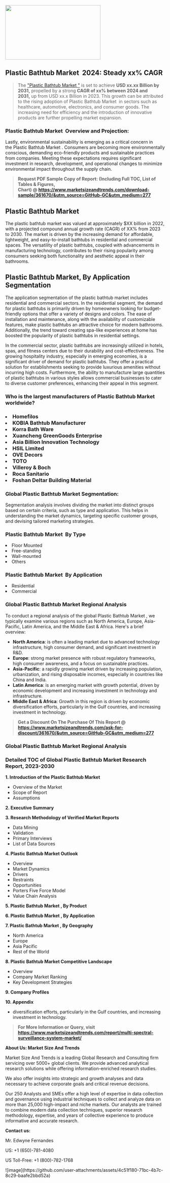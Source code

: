 <p><img class="alignnone size-medium wp-image-20088" src="https://ffe5etoiles.com/wp-content/uploads/2024/12/MST1-300x171.png" alt="" width="300" height="171" /></p><h2 id="ember46" class="ember-view reader-text-block__heading-2">Plastic Bathtub Market &nbsp;2024: Steady&nbsp;xx% CAGR</h2><blockquote id="ember47" class="ember-view reader-text-block__blockquote">The&nbsp;<a class="app-aware-link " href="https://www.marketsizeandtrends.com/download-sample/361670/&utm_source=GitHub-GC&utm_medium=277" target="_blank" data-test-app-aware-link="">"Plastic Bathtub Market "</a>&nbsp;is set to achieve&nbsp;<strong>USD&nbsp;xx.xx&nbsp;Billion by 2031,</strong>&nbsp;propelled by a strong&nbsp;<strong>CAGR of&nbsp;xx% between 2024 and 2031,</strong>&nbsp;up from USD xx.x Billion in 2023. This growth can be attributed to the rising adoption of&nbsp;Plastic Bathtub Market &nbsp;in sectors such as healthcare, automotive, electronics, and consumer goods. The increasing need for efficiency and the introduction of innovative products are further propelling market expansion.</blockquote><h3 id="ember48" class="ember-view reader-text-block__heading-3">Plastic Bathtub Market &nbsp;Overview and Projection:</h3><p id="ember49" class="ember-view reader-text-block__paragraph">Lastly, environmental sustainability is emerging as a critical concern in the&nbsp;Plastic Bathtub Market . Consumers are becoming more environmentally conscious, demanding eco-friendly products and sustainable practices from companies. Meeting these expectations requires significant investment in research, development, and operational changes to minimize environmental impact throughout the supply chain.</p><blockquote id="ember50" class="ember-view reader-text-block__blockquote"><strong>Request PDF Sample Copy of Report: (Including Full TOC, List of Tables &amp; Figures, Chart)&nbsp;@&nbsp;<strong><a href="https://www.marketsizeandtrends.com/download-sample/361670/&utm_source=GitHub-GC&utm_medium=277" target="_blank">https://www.marketsizeandtrends.com/download-sample/361670/&utm_source=GitHub-GC&utm_medium=277</a></strong></strong></blockquote><h3 class=""> <h2>Plastic Bathtub Market</h2><p>The plastic bathtub market was valued at approximately $XX billion in 2022, with a projected compound annual growth rate (CAGR) of XX% from 2023 to 2030. The market is driven by the increasing demand for affordable, lightweight, and easy-to-install bathtubs in residential and commercial spaces. The versatility of plastic bathtubs, coupled with advancements in manufacturing technology, contributes to their rising popularity among consumers seeking both functionality and aesthetic appeal in their bathrooms.</p><h2>Plastic Bathtub Market, By Application Segmentation</h2><p>The application segmentation of the plastic bathtub market includes residential and commercial sectors. In the residential segment, the demand for plastic bathtubs is primarily driven by homeowners looking for budget-friendly options that offer a variety of designs and colors. The ease of installation and maintenance, along with the availability of customizable features, make plastic bathtubs an attractive choice for modern bathrooms. Additionally, the trend toward creating spa-like experiences at home has boosted the popularity of plastic bathtubs in residential settings.</p><p>In the commercial sector, plastic bathtubs are increasingly utilized in hotels, spas, and fitness centers due to their durability and cost-effectiveness. The growing hospitality industry, especially in emerging economies, is a significant driver of demand for plastic bathtubs. They offer a practical solution for establishments seeking to provide luxurious amenities without incurring high costs. Furthermore, the ability to manufacture large quantities of plastic bathtubs in various styles allows commercial businesses to cater to diverse customer preferences, enhancing their appeal in this segment.</p></h3><h3 id="" class="">Who is the largest manufacturers of&nbsp;Plastic Bathtub Market  worldwide?</h3><h3 class=""></Li><Li>Homefilos</Li><Li> KOBIA Bathtub Manufacturer</Li><Li> Korra Bath Ware</Li><Li> Xuancheng GreenGoods Enterprise</Li><Li> Asia Billion Innovation Technology</Li><Li> HSIL Limited</Li><Li> OVE Decors</Li><Li> TOTO</Li><Li> Villeroy & Boch</Li><Li> Roca Sanitario</Li><Li> Foshan Deltar Building Material</h3><h3 id="ember53" class="ember-view reader-text-block__heading-3">Global&nbsp;Plastic Bathtub Market  Segmentation:</h3><p id="ember54" class="ember-view reader-text-block__paragraph">Segmentation analysis involves dividing the market into distinct groups based on certain criteria, such as type and application. This helps in understanding the market dynamics, targeting specific customer groups, and devising tailored marketing strategies.</p><h3 id="" class="">Plastic Bathtub Market &nbsp;By Type</h3><p></Li><Li>Floor Mounted</Li><Li> Free-standing</Li><Li> Wall-mounted</Li><Li> Others</p><h3 id="" class="">Plastic Bathtub Market &nbsp;By Application</h3><p class=""></Li><Li>Residential</Li><Li> Commercial</p><h3 id="ember62" class="ember-view reader-text-block__heading-3">Global Plastic Bathtub Market  Regional Analysis</h3><p id="ember63" class="ember-view reader-text-block__paragraph">To conduct a regional analysis of the global Plastic Bathtub Market , we typically examine various regions such as North America, Europe, Asia-Pacific, Latin America, and the Middle East &amp; Africa. Here's a brief overview:</p><ul><li><strong>North America</strong>: is often a leading market due to advanced technology infrastructure, high consumer demand, and significant investment in R&amp;D.</li><li><strong>Europe</strong>: strong market presence with robust regulatory frameworks, high consumer awareness, and a focus on sustainable practices.</li><li><strong>Asia-Pacific</strong>: a rapidly growing market driven by increasing population, urbanization, and rising disposable incomes, especially in countries like China and India.</li><li><strong>Latin America</strong>: is an emerging market with growth potential, driven by economic development and increasing investment in technology and infrastructure.</li><li><strong>Middle East &amp; Africa</strong>: Growth in this region is driven by economic diversification efforts, particularly in the Gulf countries, and increasing investment in technology.</li></ul><blockquote id="ember61" class="ember-view reader-text-block__blockquote"><strong>Get a Discount On The Purchase Of This Report @ <strong><a href="https://html-cleaner.com/" target="">https://www.marketsizeandtrends.com/ask-for-discount/361670/&utm_source=GitHub-GC&utm_medium=277</a></strong></strong></blockquote><h3 id="ember62" class="ember-view reader-text-block__heading-3">Global Plastic Bathtub Market  Regional Analysis</h3><h3 id="" class="">Detailed TOC of Global Plastic Bathtub Market  Research Report, 2023-2030</h3><p id="" class=""><strong>1. Introduction of the Plastic Bathtub Market </strong></p><ul><li>Overview of the Market</li><li>Scope of Report</li><li>Assumptions</li></ul><p id="" class=""><strong>2. Executive Summary</strong></p><p id="" class=""><strong>3. Research Methodology of Verified Market Reports</strong></p><ul><li>Data Mining</li><li>Validation</li><li>Primary Interviews</li><li>List of Data Sources</li></ul><p id="" class=""><strong>4. Plastic Bathtub Market  Outlook</strong></p><ul><li>Overview</li><li>Market Dynamics</li><li>Drivers</li><li>Restraints</li><li>Opportunities</li><li>Porters Five Force Model</li><li>Value Chain Analysis</li></ul><p id="" class=""><strong>5. Plastic Bathtub Market , By Product</strong></p><p id="" class=""><strong>6. Plastic Bathtub Market , By Application</strong></p><p id="" class=""><strong>7. Plastic Bathtub Market , By Geography</strong></p><ul><li>North America</li><li>Europe</li><li>Asia Pacific</li><li>Rest of the World</li></ul><p id="" class=""><strong>8. Plastic Bathtub Market  Competitive Landscape</strong></p><ul><li>Overview</li><li>Company Market Ranking</li><li>Key Development Strategies</li></ul><p id="" class=""><strong>9. Company Profiles</strong></p><p id="" class=""><strong>10. Appendix</strong></p><ul><li>diversification efforts, particularly in the Gulf countries, and increasing investment in technology.</li></ul><blockquote id="ember65" class="ember-view reader-text-block__blockquote"><strong>For More Information or Query, visit <strong><strong><a href="https://html-cleaner.com/" target="">https://www.marketsizeandtrends.com/report/multi-spectral-surveillance-system-market/</a></strong></strong></strong></blockquote><p id="" class=""><strong>About Us: Market Size And Trends</strong></p><p id="" class="">Market Size And Trends is a leading Global Research and Consulting firm servicing over 5000+ global clients. We provide advanced analytical research solutions while offering information-enriched research studies.</p><p id="" class="">We also offer insights into strategic and growth analyses and data necessary to achieve corporate goals and critical revenue decisions.</p><p id="" class="">Our 250 Analysts and SMEs offer a high level of expertise in data collection and governance using industrial techniques to collect and analyze data on more than 25,000 high-impact and niche markets. Our analysts are trained to combine modern data collection techniques, superior research methodology, expertise, and years of collective experience to produce informative and accurate research.</p><p id="" class=""><strong>Contact us:</strong></p><p id="" class="">Mr. Edwyne Fernandes</p><p id="" class="">US: +1 (650)-781-4080</p><p id="" class="">US Toll-Free: +1 (800)-782-1768</p>
![image](https://github.com/user-attachments/assets/4c51f180-71bc-4b7c-8c29-baafe2bbd52a)
